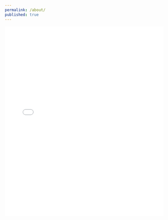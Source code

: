 ```yaml
---
permalink: /about/
published: true
---
```


<embed src="/assets/cv_xie.pdf" type="application/pdf" width="100%" height="600px" />
